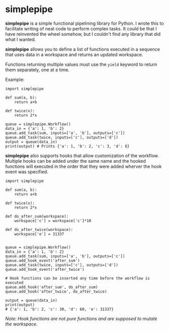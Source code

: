 # simplepipe

**simplepipe** is a simple functional pipelining library for Python. I wrote this to facilitate
writing of neat code to perform complex tasks. It could be that I have reinvented
the wheel somehow, but I couldn't find any library that did what I wanted.

**simplepipe** allows you to define a list of functions executed in a sequence that
uses data in a workspace and returns an updated workspace.

Functions returning multiple values must use the `yield` keyword to return them
separately, one at a time.

Example:

    import simplepipe

    def sum(a, b):
        return a+b

    def twice(x):
        return 2*x

    queue = simplepipe.Workflow()
    data_in = {'a': 1, 'b': 2}
    queue.add_task(sum, inputs=['a', 'b'], outputs=['c'])
    queue.add_task(twice, inputs=['c'], outputs=['d'])
    output = queue(data_in)
    print(output) # Prints {'a': 1, 'b': 2, 'c': 3, 'd': 6}

**simplepipe** also supports hooks that allow customization of the workflow.
Multiple hooks can be added under the same name and the hooked functions will
executed in the order that they were added wherver the hook event was specified.



    import simplepipe

    def sum(a, b):
        return a+b

    def twice(x):
        return 2*x

    def do_after_sum(workspace):
        workspace['c'] = workspace['c']*10

    def do_after_twice(workspace):
        workspace['e'] = 31337


    queue = simplepipe.Workflow()
    data_in = {'a': 1, 'b': 2}
    queue.add_task(sum, inputs=['a', 'b'], outputs=['c'])
    queue.add_hook_event('after_sum')
    queue.add_task(twice, inputs=['c'], outputs=['d'])
    queue.add_hook_event('after_twice')

    # Hook functions can be inserted any time before the workflow is executed
    queue.add_hook('after_sum', do_after_sum)
    queue.add_hook('after_twice', do_after_twice)

    output = queue(data_in)
    print(output)
    # {'a': 1, 'b': 2, 'c': 30, 'd': 60, 'e': 31337}

*Note: Hook functions are not pure functions and are supposed to mutate the workspace.*
